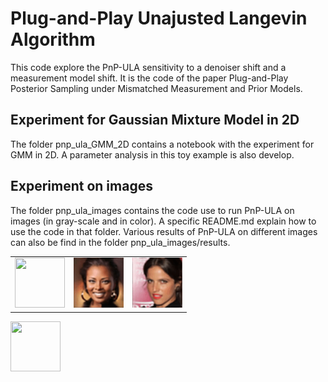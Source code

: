 # Plug-and-Play Unajusted Langevin Algorithm 

This code explore the PnP-ULA sensitivity to a denoiser shift and a measurement model shift. It is the code of the paper Plug-and-Play Posterior Sampling under Mismatched Measurement and Prior Models.

## Experiment for Gaussian Mixture Model in 2D

The folder pnp_ula_GMM_2D contains a notebook with the experiment for GMM in 2D. A parameter analysis in this toy example is also develop.

## Experiment on images

The folder pnp_ula_images contains the code use to run PnP-ULA on images (in gray-scale and in color). A specific README.md explain how to use the code in that folder. Various results of PnP-ULA on different images can also be find in the folder pnp_ula_images/results.

<table>
  <tr>
    <td><img src="pnp_ula_images/results/result_gray/simpson_nb512/simpson_gif.gif" width="80" height="80" /></td>
    <td><img src="pnp_ula_images/results/result_rgb/woman02/woman_2_gif.gif" width="80" height="80" /></td>
    <td><img src="pnp_ula_images/results/result_rgb/woman03/woman_3_gif.gif" width="80" height="80" /></td>
  </tr>
</table>

<img src="pnp_ula_images/results/result_gray/simpson_nb512/simpson_gif.gif" width="80" height="80" />
